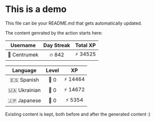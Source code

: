 # This is a demo

This file can be your README.md that gets automatically updated.

The content genrated by the action starts here:

<!--START_SECTION:duolingoStats-->
<!-- Automatically generated with https://github.com/centrumek/duolingo-readme-stats-->

| Username | Day Streak | Total XP |
|:---:|:---:|:---:|
| 👤 Centrumek | 🔥 842 | ⚡ 34525 |

| Language | Level | XP |
|:---:|:---:|:---:|
| 🇪🇸 Spanish | 👑 0 | ⚡ 14464 |
| 🇺🇦 Ukrainian | 👑 0 | ⚡ 14672 |
| 🇯🇵 Japanese | 👑 0 | ⚡ 5354 |

<!--END_SECTION:duolingoStats-->

Existing content is kept, both before and after the generated content :)